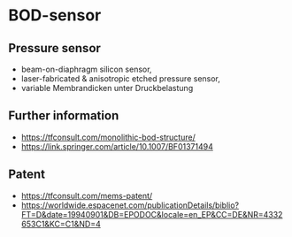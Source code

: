 # BOD-sensor

## Pressure sensor
- beam-on-diaphragm silicon sensor, 
- laser-fabricated &amp; anisotropic etched pressure sensor,
- variable Membrandicken unter Druckbelastung

## Further information
- https://tfconsult.com/monolithic-bod-structure/
- https://link.springer.com/article/10.1007/BF01371494
 
## Patent
- https://tfconsult.com/mems-patent/
- https://worldwide.espacenet.com/publicationDetails/biblio?FT=D&date=19940901&DB=EPODOC&locale=en_EP&CC=DE&NR=4332653C1&KC=C1&ND=4
